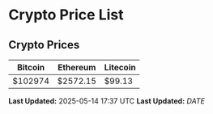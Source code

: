 # Crypto Price List

## Crypto Prices
| Bitcoin | Ethereum | Litecoin |
| ------- | -------- | -------- |
| $102974 | $2572.15 | $99.13 |
**Last Updated:** 2025-05-14 17:37 UTC
**Last Updated:** $DATE$
